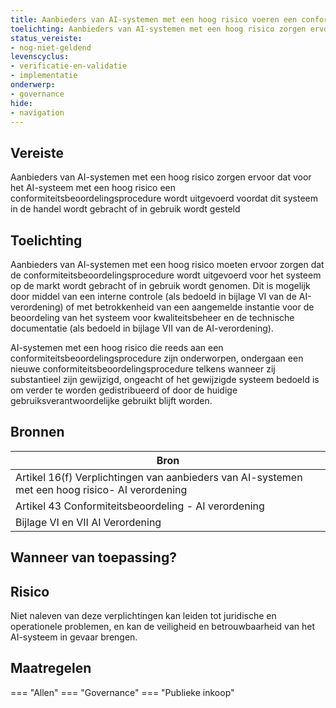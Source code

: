 ```yaml
---
title: Aanbieders van AI-systemen met een hoog risico voeren een conformiteitsbeoordelingsprocedure uit
toelichting: Aanbieders van AI-systemen met een hoog risico zorgen ervoor dat voor het AI-systeem met een hoog risico een conformiteitsbeoordelingsprocedure wordt uitgevoerd voordat dit systeem in de handel wordt gebracht of in gebruik wordt gesteld
status_vereiste:
- nog-niet-geldend
levenscyclus:
- verificatie-en-validatie
- implementatie
onderwerp:
- governance
hide:
- navigation
---
```


<!-- tags -->
## Vereiste

Aanbieders van AI-systemen met een hoog risico zorgen ervoor dat voor het AI-systeem met een hoog risico een conformiteitsbeoordelingsprocedure wordt uitgevoerd voordat dit systeem in de handel wordt gebracht of in gebruik wordt gesteld

## Toelichting

Aanbieders van AI-systemen met een hoog risico moeten ervoor zorgen dat de conformiteitsbeoordelingsprocedure wordt uitgevoerd voor het systeem op de markt wordt gebracht of in gebruik wordt genomen.
Dit is mogelijk door middel van een interne controle (als bedoeld in bijlage VI van de AI-verordening) of met betrokkenheid van een aangemelde instantie voor de beoordeling van het systeem voor kwaliteitsbeheer en de technische documentatie (als bedoeld in bijlage VII van de AI-verordening).

AI-systemen met een hoog risico die reeds aan een conformiteitsbeoordelingsprocedure zijn onderworpen, ondergaan een nieuwe conformiteitsbeoordelingsprocedure telkens wanneer zij substantieel zijn gewijzigd, ongeacht of het gewijzigde systeem bedoeld is om verder te worden gedistribueerd of door de huidige gebruiksverantwoordelijke gebruikt blijft worden.

## Bronnen

| Bron                        |
|-----------------------------|
|Artikel 16(f) Verplichtingen van aanbieders van AI-systemen met een hoog risico- AI verordening|
|Artikel 43 Conformiteitsbeoordeling - AI verordening|
|Bijlage VI en VII AI Verordening|

## Wanneer van toepassing?


## Risico

Niet naleven van deze verplichtingen kan leiden tot juridische en operationele problemen, en kan de veiligheid en betrouwbaarheid van het AI-systeem in gevaar brengen.


## Maatregelen

=== "Allen"
	<!-- list_maatregelen vereiste/conformiteitsbeoordelingsprocedure_hoog_risico -->
=== "Governance"
	<!-- list_maatregelen vereiste/conformiteitsbeoordelingsprocedure_hoog_risico onderwerp/governance -->
=== "Publieke inkoop"
	<!-- list_maatregelen vereiste/conformiteitsbeoordelingsprocedure_hoog_risico onderwerp/publieke-inkoop -->
